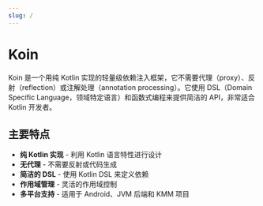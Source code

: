 ```yaml
---
slug: /
---
```

# Koin

Koin 是一个用纯 Kotlin 实现的轻量级依赖注入框架，它不需要代理（proxy）、反射（reflection）或注解处理（annotation processing）。它使用 DSL（Domain Specific Language，领域特定语言）和函数式编程来提供简洁的 API，非常适合 Kotlin 开发者。

## 主要特点

- **纯 Kotlin 实现** - 利用 Kotlin 语言特性进行设计
- **无代理** - 不需要反射或代码生成
- **简洁的 DSL** - 使用 Kotlin DSL 来定义依赖
- **作用域管理** - 灵活的作用域控制
- **多平台支持** - 适用于 Android、JVM 后端和 KMM 项目
